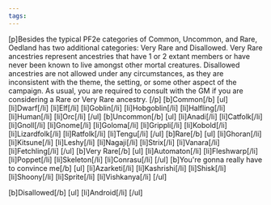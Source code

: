 ```yaml
---
tags:
---
```

[p]Besides the typical PF2e categories of Common, Uncommon, and Rare, Oedland has two additional categories: Very Rare and Disallowed. Very Rare ancestries represent ancestries that have 1 or 2 extant members or have never been known to live amongst other mortal creatures. Disallowed ancestries are not allowed under any circumstances, as they are inconsistent with the theme, the setting, or some other aspect of the campaign. As usual, you are required to consult with the GM if you are considering a Rare or Very Rare ancestry. [/p]
[b]Common[/b]
[ul]
[li]Dwarf[/li]
[li]Elf[/li]
[li]Goblin[/li]
[li]Hobgoblin[/li]
[li]Halfling[/li]
[li]Human[/li]
[li]Orc[/li]
[/ul]
[b]Uncommon[/b]
[ul]
[li]Anadi[/li]
[li]Catfolk[/li]
[li]Gnoll[/li]
[li]Gnome[/li]
[li]Goloma[/li]
[li]Grippli[/li]
[li]Kobold[/li]
[li]Lizardfolk[/li]
[li]Ratfolk[/li]
[li]Tengu[/li]
[/ul]
[b]Rare[/b]
[ul]
[li]Ghoran[/li]
[li]Kitsune[/li]
[li]Leshy[/li]
[li]Nagaji[/li]
[li]Strix[/li]
[li]Vanara[/li]
[li]Fetchling[/li]
[/ul]
[b]Very Rare[/b]
[ul]
[li]Automaton[/li]
[li]Fleshwarp[/li]
[li]Poppet[/li]
[li]Skeleton[/li]
[li]Conrasu[/li]
[/ul]
[b]You're gonna really have to convince me[/b]
[ul]
[li]Azarketi[/li]
[li]Kashrishi[/li]
[li]Shisk[/li]
[li]Shoony[/li]
[li]Sprite[/li]
[li]Vishkanya[/li]
[/ul]

[b]Disallowed[/b]
[ul]
[li]Android[/li]
[/ul]
